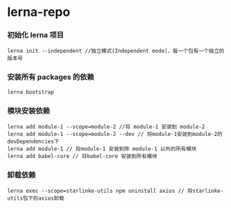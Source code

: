 # lerna-repo

### 初始化 lerna 项目

```
lerna init --independent //独立模式(Independent mode)，每一个包有一个独立的版本号
```

### 安装所有 packages 的依赖

```
lerna bootstrap
```

### 模块安装依赖

```
lerna add module-1 --scope=module-2 //将 module-1 安装到 module-2
lerna add module-1 --scope=module-2 --dev // 将module-1安装到module-2的 devDependencies下
lerna add module-1 // 将module-1 安装到除 module-1 以外的所有模块
lerna add babel-core // 将babel-core 安装到所有模块
```

### 卸载依赖

```
lerna exec --scope=starlinke-utils npm uninstall axios // 将starlinke-utils包下的axios卸载
```
